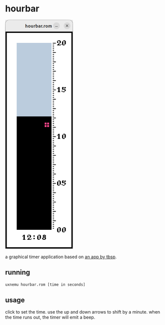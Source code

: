 # hourbar

![preview image](preview.png)

a graphical timer application based on [an app by tbsp](https://codeberg.org/tbsp/teatimer).

## running

```sh
uxnemu hourbar.rom [time in seconds]
```

## usage

click to set the time. use the up and down arrows to shift by a minute. when the time runs out, the timer will emit a beep.
